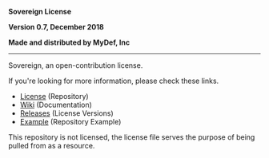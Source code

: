 **Sovereign License**

**Version 0.7, December 2018**

**Made and distributed by MyDef, Inc**

---

Sovereign, an open-contribution license.

If you're looking for more information, please check these links.

* [License](https://github.com/For-The-Users/Sovereign/LICENSE) (Repository)
* [Wiki](https://github.com/For-The-Users/Sovereign/wiki) (Documentation)
* [Releases](https://github.com/For-The-Users/Sovereign/releases) (License Versions)
* [Example](https://github.com/For-The-Users/imp-sovereign) (Repository Example)

This repository is not licensed, the license file serves the purpose of being pulled from as a resource.
